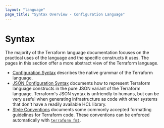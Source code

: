 ```yaml
---
layout: "language"
page_title: "Syntax Overview - Configuration Language"
---
```


# Syntax

The majority of the Terraform language documentation focuses on the practical
uses of the language and the specific constructs it uses. The pages in this
section offer a more abstract view of the Terraform language.

- [Configuration Syntax](/docs/configuration/syntax.html) describes the native
  grammar of the Terraform language.
- [JSON Configuration Syntax](/docs/configuration/syntax-json.html) documents
  how to represent Terraform language constructs in the pure JSON variant of the
  Terraform language. Terraform's JSON syntax is unfriendly to humans, but can
  be very useful when generating infrastructure as code with other systems that
  don't have a readily available HCL library.
- [Style Conventions](/docs/configuration/style.html) documents some commonly
  accepted formatting guidelines for Terraform code. These conventions can be
  enforced automatically with [`terraform fmt`](/docs/commands/fmt.html).
